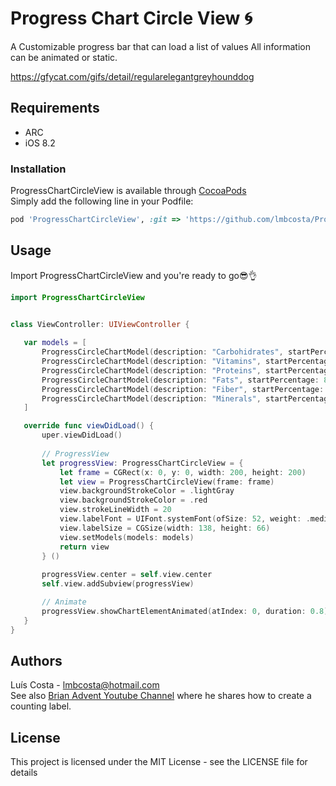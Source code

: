 # Progress Chart Circle View :cyclone:

A Customizable progress bar that can load a list of values 
All information can be animated or static.

https://gfycat.com/gifs/detail/regularelegantgreyhounddog

## Requirements
* ARC
* iOS 8.2


### Installation

ProgressChartCircleView is available through [CocoaPods](https://cocoapods.org)<br/>
Simply add the following line in your Podfile:
```ruby
pod 'ProgressChartCircleView', :git => 'https://github.com/lmbcosta/ProgressChartCircleView.git'
```


## Usage

Import ProgressChartCircleView and you're ready to go:sunglasses::ok_hand:
 
 ```Swift
import ProgressChartCircleView


class ViewController: UIViewController {
    
    var models = [
        ProgressCircleChartModel(description: "Carbohidrates", startPercentage: 0, endPercentage: 55),
        ProgressCircleChartModel(description: "Vitamins", startPercentage: 55, endPercentage: 59),
        ProgressCircleChartModel(description: "Proteins", startPercentage: 59, endPercentage: 81),
        ProgressCircleChartModel(description: "Fats", startPercentage: 81, endPercentage: 93),
        ProgressCircleChartModel(description: "Fiber", startPercentage: 93, endPercentage: 97),
        ProgressCircleChartModel(description: "Minerals", startPercentage: 97, endPercentage: 100)
    ]

    override func viewDidLoad() {
        uper.viewDidLoad()
        
        // ProgressView
        let progressView: ProgressChartCircleView = {
            let frame = CGRect(x: 0, y: 0, width: 200, height: 200)
            let view = ProgressChartCircleView(frame: frame)
            view.backgroundStrokeColor = .lightGray
            view.backgroundStrokeColor = .red
            view.strokeLineWidth = 20
            view.labelFont = UIFont.systemFont(ofSize: 52, weight: .medium)
            view.labelSize = CGSize(width: 138, height: 66)
            view.setModels(models: models)
            return view
        } ()
        
        progressView.center = self.view.center
        self.view.addSubview(progressView)

        // Animate
        progressView.showChartElementAnimated(atIndex: 0, duration: 0.8)
    }
}

 ```


## Authors

Luís Costa - lmbcosta@hotmail.com<br/>
See also [Brian Advent Youtube Channel](https://www.youtube.com/channel/UCysEngjfeIYapEER9K8aikw) where he shares how to create a counting label.

## License

This project is licensed under the MIT License - see the LICENSE file for details


